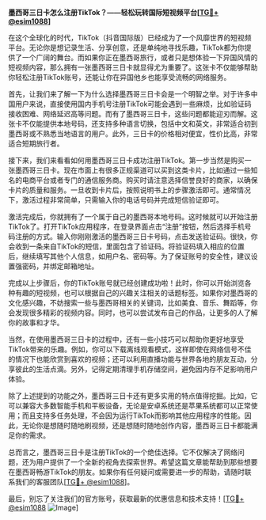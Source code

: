**墨西哥三日卡怎么注册TikTok？——轻松玩转国际短视频平台[[TG💪+ @esim1088](https://t.me/s/esim1088)]**

在这个全球化的时代，TikTok（抖音国际版）已经成为了一个风靡世界的短视频平台。无论你是想记录生活、分享创意，还是单纯地寻找乐趣，TikTok都为你提供了一个广阔的舞台。而如果你正在墨西哥旅行，或者只是想体验一下异国风情的短视频内容，那么拥有一张墨西哥三日卡就显得尤为重要了。这张卡不仅能够帮助你轻松注册TikTok账号，还能让你在异国他乡也能享受流畅的网络服务。

首先，让我们来了解一下为什么选择墨西哥三日卡会是一个明智之举。对于许多中国用户来说，直接使用国内手机号注册TikTok可能会遇到一些麻烦，比如验证码接收困难、网络延迟高等问题。而有了墨西哥三日卡，这些问题都能迎刃而解。这张卡不仅能提供本地号码，还支持多种语言切换，包括中文和英文，非常适合初到墨西哥或不熟悉当地语言的用户。此外，三日卡的价格相对便宜，性价比高，非常适合短期旅行者。

接下来，我们来看看如何用墨西哥三日卡成功注册TikTok。第一步当然是购买一张墨西哥三日卡。现在市面上有很多正规渠道可以买到这类卡片，比如通过一些知名的电商平台或者专门的通信服务商。购买时请注意选择信誉良好的商家，以确保卡片的质量和服务。一旦收到卡片后，按照说明书上的步骤激活即可。通常情况下，激活过程非常简单，只需输入你的电话号码并完成短信验证即可。

激活完成后，你就拥有了一个属于自己的墨西哥本地号码。这时候就可以开始注册TikTok了。打开TikTok应用程序，在登录界面点击“注册”按钮，然后选择手机号码注册的方式。输入你刚刚激活的墨西哥三日卡号码，点击发送验证码。很快，你会收到一条来自TikTok的短信，里面包含了验证码。将验证码填入相应的位置后，继续填写其他个人信息，如用户名、密码等。为了保证账号的安全性，建议设置强密码，并绑定邮箱地址。

完成以上步骤后，你的TikTok账号就已经创建成功啦！此时，你可以开始浏览各种有趣的短视频，也可以根据自己的兴趣关注相关的话题标签。如果你对墨西哥的文化感兴趣，不妨搜索一些与墨西哥相关的关键词，比如美食、音乐、舞蹈等，你会发现很多精彩的视频内容。同时，也可以尝试发布自己的作品，让更多的人了解你的故事和才华。

当然，在使用墨西哥三日卡的过程中，还有一些小技巧可以帮助你更好地享受TikTok带来的乐趣。例如，你可以下载离线观看模式，这样即使在网络信号不佳的情况下也能欣赏到喜欢的视频；还可以利用直播功能与世界各地的朋友互动，分享彼此的生活点滴。另外，记得定期清理手机存储空间，避免因内存不足影响用户体验。

除了上述提到的功能之外，墨西哥三日卡还有更多实用的特点值得挖掘。比如，它可以兼容大多数智能手机和平板设备，无论是安卓系统还是苹果系统都可以正常使用；而且支持多任务处理，不会因为运行TikTok而影响其他应用程序的性能。因此，无论你是想随时随地刷视频，还是想随时随地创作内容，墨西哥三日卡都能满足你的需求。

总而言之，墨西哥三日卡是注册TikTok的一个绝佳选择。它不仅解决了网络问题，还为用户提供了一个全新的视角去探索世界。希望这篇文章能帮助到那些想要在墨西哥畅游TikTok的朋友。如果你有任何疑问或需要进一步的帮助，请随时联系我们的客服团队[[TG💪+ @esim1088](https://t.me/s/esim1088)]。

最后，别忘了关注我们的官方账号，获取最新的优惠信息和技术支持！[[TG💪+ @esim1088](https://t.me/s/esim1088) ![Image](https://i.postimg.cc/4NQfJmqS/Snipaste-2025-05-13-00-14-12.png)]
